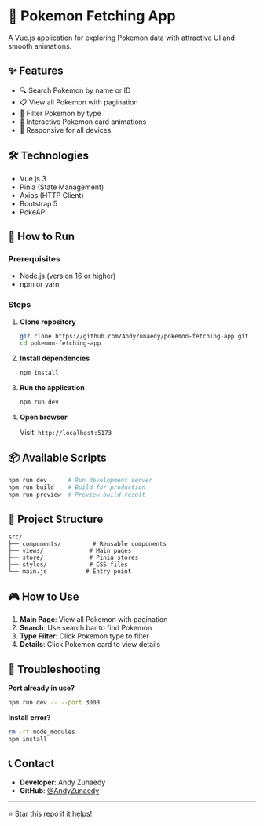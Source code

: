 # 🐾 Pokemon Fetching App

A Vue.js application for exploring Pokemon data with attractive UI and smooth animations.

## ✨ Features

- 🔍 Search Pokemon by name or ID
- 📋 View all Pokemon with pagination
- 🎨 Filter Pokemon by type
- 💫 Interactive Pokemon card animations
- 📱 Responsive for all devices

## 🛠️ Technologies

- Vue.js 3
- Pinia (State Management)
- Axios (HTTP Client)
- Bootstrap 5
- PokeAPI

## 🚀 How to Run

### Prerequisites
- Node.js (version 16 or higher)
- npm or yarn

### Steps

1. **Clone repository**
   ```bash
   git clone https://github.com/AndyZunaedy/pokemon-fetching-app.git
   cd pokemon-fetching-app
   ```

2. **Install dependencies**
   ```bash
   npm install
   ```

3. **Run the application**
   ```bash
   npm run dev
   ```

4. **Open browser**
   
   Visit: `http://localhost:5173`

## 📦 Available Scripts

```bash
npm run dev      # Run development server
npm run build    # Build for production
npm run preview  # Preview build result
```

## 📁 Project Structure

```
src/
├── components/         # Reusable components
├── views/             # Main pages
├── store/             # Pinia stores
├── styles/            # CSS files
└── main.js           # Entry point
```

## 🎮 How to Use

1. **Main Page**: View all Pokemon with pagination
2. **Search**: Use search bar to find Pokemon
3. **Type Filter**: Click Pokemon type to filter
4. **Details**: Click Pokemon card to view details

## 🐛 Troubleshooting

**Port already in use?**
```bash
npm run dev -- --port 3000
```

**Install error?**
```bash
rm -rf node_modules
npm install
```

## 📞 Contact

- **Developer**: Andy Zunaedy
- **GitHub**: [@AndyZunaedy](https://github.com/AndyZunaedy)

---

⭐ Star this repo if it helps!